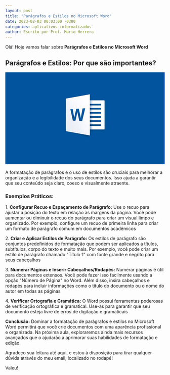 ```yaml
---
layout: post
title: "Parágrafos e Estilos no Microsoft Word"
date: 2023-02-03 00:03:00 -0300
categories: aplicativos-informatizados
author: Escrito por Prof. Mario Herrera
---
```


Olá! Hoje vamos falar sobre **Parágrafos e Estilos no Microsoft Word**

## Parágrafos e Estilos: Por que são importantes?


![](https://github.com/mariopuebla17/blog/blob/main/_images/202302/word1.jpg?raw=true)

A formatação de parágrafos e o uso de estilos são cruciais para melhorar a organização e a legibilidade dos seus documentos. Isso ajuda a garantir que seu conteúdo seja claro, coeso e visualmente atraente.

### Exemplos Práticos:

1\. **Configurar Recuo e Espaçamento de Parágrafo:** Use o recuo para ajustar a posição do texto em relação às margens da página. Você pode aumentar ou diminuir o recuo do parágrafo para criar um visual limpo e organizado. Por exemplo, configure um recuo de primeira linha para criar um formato de parágrafo comum em documentos acadêmicos  

2\. **Criar e Aplicar Estilos de Parágrafo:** Os estilos de parágrafo são conjuntos predefinidos de formatação que podem ser aplicados a títulos, subtítulos, corpo do texto e muito mais. Por exemplo, você pode criar um estilo de parágrafo chamado "Título 1" com fonte grande e negrito para seus cabeçalhos  

3\. **Numerar Páginas e Inserir Cabeçalhos/Rodapés:** Numerar páginas é útil para documentos extensos. Você pode fazer isso facilmente usando a opção "Número de Página" no Word. Além disso, insira cabeçalhos e rodapés para incluir informações como o título do documento ou o nome do autor em todas as páginas  

4\. **Verificar Ortografia e Gramática:** O Word possui ferramentas poderosas de verificação ortográfica e gramatical. Use-as para garantir que seu documento esteja livre de erros de digitação e gramaticais


**Conclusão:** Dominar a formatação de parágrafos e estilos no Microsoft Word permitirá que você crie documentos com uma aparência profissional e organizada. Na próxima aula, exploraremos ainda mais recursos avançados que o ajudarão a aprimorar suas habilidades de formatação e edição.


Agradeço sua leitura até aqui, e estou à disposição para tirar qualquer dúvida através do meu email, localizado no rodapé!

Valeu!